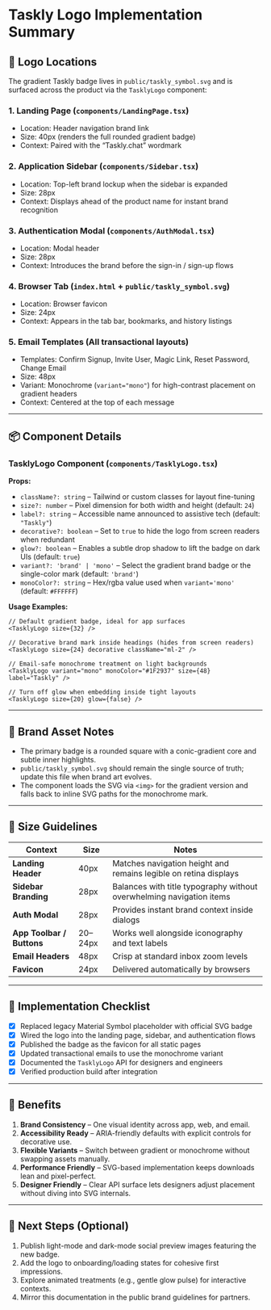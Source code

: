 # Taskly Logo Implementation Summary

## 🎨 Logo Locations

The gradient Taskly badge lives in `public/taskly_symbol.svg` and is surfaced across the product via the `TasklyLogo` component:

### 1. **Landing Page** (`components/LandingPage.tsx`)
- Location: Header navigation brand link
- Size: 40px (renders the full rounded gradient badge)
- Context: Paired with the “Taskly.chat” wordmark

### 2. **Application Sidebar** (`components/Sidebar.tsx`)
- Location: Top-left brand lockup when the sidebar is expanded
- Size: 28px
- Context: Displays ahead of the product name for instant brand recognition

### 3. **Authentication Modal** (`components/AuthModal.tsx`)
- Location: Modal header
- Size: 28px
- Context: Introduces the brand before the sign-in / sign-up flows

### 4. **Browser Tab** (`index.html` + `public/taskly_symbol.svg`)
- Location: Browser favicon
- Size: 24px
- Context: Appears in the tab bar, bookmarks, and history listings

### 5. **Email Templates** (All transactional layouts)
- Templates: Confirm Signup, Invite User, Magic Link, Reset Password, Change Email
- Size: 48px
- Variant: Monochrome (`variant="mono"`) for high-contrast placement on gradient headers
- Context: Centered at the top of each message

---

## 📦 Component Details

### TasklyLogo Component (`components/TasklyLogo.tsx`)

**Props:**
- `className?: string` – Tailwind or custom classes for layout fine-tuning
- `size?: number` – Pixel dimension for both width and height (default: `24`)
- `label?: string` – Accessible name announced to assistive tech (default: `"Taskly"`)
- `decorative?: boolean` – Set to `true` to hide the logo from screen readers when redundant
- `glow?: boolean` – Enables a subtle drop shadow to lift the badge on dark UIs (default: `true`)
- `variant?: 'brand' | 'mono'` – Select the gradient brand badge or the single-color mark (default: `'brand'`)
- `monoColor?: string` – Hex/rgba value used when `variant='mono'` (default: `#FFFFFF`)

**Usage Examples:**

```tsx
// Default gradient badge, ideal for app surfaces
<TasklyLogo size={32} />

// Decorative brand mark inside headings (hides from screen readers)
<TasklyLogo size={24} decorative className="ml-2" />

// Email-safe monochrome treatment on light backgrounds
<TasklyLogo variant="mono" monoColor="#1F2937" size={48} label="Taskly" />

// Turn off glow when embedding inside tight layouts
<TasklyLogo size={20} glow={false} />
```

---

## 🎨 Brand Asset Notes

- The primary badge is a rounded square with a conic-gradient core and subtle inner highlights.
- `public/taskly_symbol.svg` should remain the single source of truth; update this file when brand art evolves.
- The component loads the SVG via `<img>` for the gradient version and falls back to inline SVG paths for the monochrome mark.

---

## 📐 Size Guidelines

| Context | Size | Notes |
|---------|------|-------|
| **Landing Header** | 40px | Matches navigation height and remains legible on retina displays |
| **Sidebar Branding** | 28px | Balances with title typography without overwhelming navigation items |
| **Auth Modal** | 28px | Provides instant brand context inside dialogs |
| **App Toolbar / Buttons** | 20–24px | Works well alongside iconography and text labels |
| **Email Headers** | 48px | Crisp at standard inbox zoom levels |
| **Favicon** | 24px | Delivered automatically by browsers |

---

## 🚀 Implementation Checklist

- [x] Replaced legacy Material Symbol placeholder with official SVG badge
- [x] Wired the logo into the landing page, sidebar, and authentication flows
- [x] Published the badge as the favicon for all static pages
- [x] Updated transactional emails to use the monochrome variant
- [x] Documented the `TasklyLogo` API for designers and engineers
- [x] Verified production build after integration

---

## 🎯 Benefits

1. **Brand Consistency** – One visual identity across app, web, and email.
2. **Accessibility Ready** – ARIA-friendly defaults with explicit controls for decorative use.
3. **Flexible Variants** – Switch between gradient or monochrome without swapping assets manually.
4. **Performance Friendly** – SVG-based implementation keeps downloads lean and pixel-perfect.
5. **Designer Friendly** – Clear API surface lets designers adjust placement without diving into SVG internals.

---

## 📝 Next Steps (Optional)

1. Publish light-mode and dark-mode social preview images featuring the new badge.
2. Add the logo to onboarding/loading states for cohesive first impressions.
3. Explore animated treatments (e.g., gentle glow pulse) for interactive contexts.
4. Mirror this documentation in the public brand guidelines for partners.
